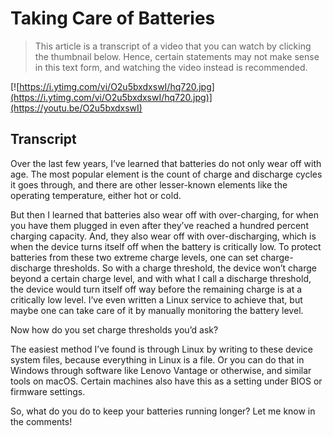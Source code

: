 # Taking Care of Batteries

> This article is a transcript of a video that you can watch by clicking the thumbnail below. Hence, certain statements may not make sense in this text form, and watching the video instead is recommended.

[![https://i.ytimg.com/vi/O2u5bxdxswI/hq720.jpg](https://i.ytimg.com/vi/O2u5bxdxswI/hq720.jpg)](https://youtu.be/O2u5bxdxswI)

## Transcript

Over the last few years, I’ve learned that batteries do not only wear off with age. The most popular element is the count of charge and discharge cycles it goes through, and there are other lesser-known elements like the operating temperature, either hot or cold.

But then I learned that batteries also wear off with over-charging, for when you have them plugged in even after they’ve reached a hundred percent charging capacity. And, they also wear off with over-discharging, which is when the device turns itself off when the battery is critically low. To protect batteries from these two extreme charge levels, one can set charge-discharge thresholds. So with a charge threshold, the device won’t charge beyond a certain charge level, and with what I call a discharge threshold, the device would turn itself off way before the remaining charge is at a critically low level. I’ve even written a Linux service to achieve that, but maybe one can take care of it by manually monitoring the battery level.

Now how do you set charge thresholds you’d ask?

The easiest method I’ve found is through Linux by writing to these device system files, because everything in Linux is a file. Or you can do that in Windows through software like Lenovo Vantage or otherwise, and similar tools on macOS. Certain machines also have this as a setting under BIOS or firmware settings.

So, what do you do to keep your batteries running longer? Let me know in the comments!
